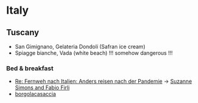 # Italy

## Tuscany

- San Gimignano, Gelateria Dondoli (Safran ice cream)
- Spiagge bianche, Vada (white beach) !!! somehow dangerous !!!

### Bed & breakfast

 - [Re: Fernweh nach Italien: Anders reisen nach der Pandemie](https://www.arte.tv/de/videos/100292-004-A/re-fernweh-nach-italien/) -> [Suzanne Simons and Fabio Firli](https://pillowandpepper.com/en/italien/toskana/follonico)
 - [borgolacasaccia](https://www.borgolacasaccia.it/en/holiday-apartments/pag-1.html)

